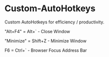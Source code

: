 # Custom-AutoHotkeys
Custom AutoHotkeys for efficiency / productivity.

"Alt+F4" = Alt+` - Close Window

"Minimize" = Shift+Z - Minimize Window

F6 = Ctrl+` - Browser Focus Address Bar

